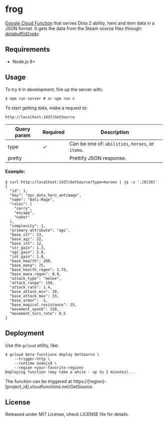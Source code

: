 # frog

[Google Cloud Function](https://cloud.google.com/functions/) that serves Dota 2 ability, hero and item data in a JSON format. It gets the data from the Steam source files through: [dotabuff/d2vpkr](https://github.com/dotabuff/d2vpkr).

## Requirements

- Node.js 8+

## Usage

To try it in development, fire up the server with:

```
$ npm run server # or npm run s
```

To start getting data, make a request to:

```
http://localhost:1437/GetSource
```

| Query param | Required | Description
| ---- | -------- | -----------
| type | ✓ | Can be one of: `abilities`, `heroes`, or `items`.
| pretty | | Prettify JSON response.

#### Example:

```
$ curl http://localhost:1437/GetSource?type=heroes | jq -s '.[0][0]'
{
  "id": 1,
  "key": "npc_dota_hero_antimage",
  "name": "Anti-Mage",
  "roles": [
    "carry",
    "escape",
    "nuker"
  ],
  "complexity": 1,
  "primary_attribute": "agi",
  "base_str": 23,
  "base_agi": 22,
  "base_int": 12,
  "str_gain": 1.3,
  "agi_gain": 2.8,
  "int_gain": 1.8,
  "base_health": 200,
  "base_mana": 75,
  "base_health_regen": 1.75,
  "base_mana_regen": 0.9,
  "attack_type": "melee",
  "attack_range": 150,
  "attack_rate": 1.4,
  "base_attack_min": 29,
  "base_attack_max": 33,
  "base_armor": -1,
  "base_magical_resistance": 25,
  "movement_speed": 310,
  "movement_turn_rate": 0.5
}
```

## Deployment

Use the `gcloud` utility, like:

```
$ gcloud beta functions deploy GetSource \
    --trigger-http \
    --runtime nodejs8 \
    --region <your-favorite-region>
Deploying function (may take a while - up to 2 minutes)...
```

The function can be triggered at https://[region]-[project_id].cloudfunctions.net/GetSource.

## License

Released under MIT License, check LICENSE file for details.
